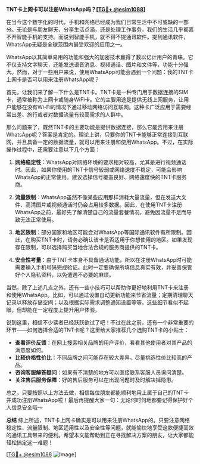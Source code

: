 **TNT卡上网卡可以注册WhatsApp吗？[[TG💪+ @esim1088](https://t.me/s/esim1088)]**

在当今这个数字化的时代，手机和网络已经成为我们日常生活中不可或缺的一部分。无论是与朋友聊天、分享生活点滴，还是处理工作事务，我们的生活几乎都离不开智能手机的支持。而说到智能手机，就不得不提通讯软件。提到通讯软件，WhatsApp无疑是全球范围内最受欢迎的应用之一。

WhatsApp以其简单易用的功能和强大的加密技术赢得了数以亿计用户的青睐。它不仅支持文字聊天，还能发送语音消息、视频通话、图片和文件等，功能十分强大。然而，对于一些用户来说，使用WhatsApp可能会遇到一个问题：我的TNT卡上网卡是否可以用来注册WhatsApp呢？

首先，让我们来了解一下什么是TNT卡。TNT卡是一种专门用于数据连接的SIM卡，通常被称为上网卡或随身WiFi卡。它的主要用途是提供无线上网服务，让用户能够在没有Wi-Fi的情况下通过移动网络访问互联网。这种卡广泛应用于需要经常出差、旅行或者对数据流量有较高需求的人群中。

那么问题来了，既然TNT卡的主要功能是提供数据连接，那么它能否用来注册WhatsApp呢？答案是肯定的。理论上讲，只要你的TNT卡能够正常连接到互联网，并且具备一定的数据流量，就可以用来注册和使用WhatsApp。不过，在实际操作过程中，还需要注意以下几个方面：

1. **网络稳定性**：WhatsApp对网络环境的要求相对较高，尤其是进行视频通话时。因此，如果你使用的TNT卡信号较弱或网络速度不稳定，可能会影响WhatsApp的正常使用。建议选择信号覆盖良好、网络速度快的TNT卡服务商。

2. **流量限制**：WhatsApp虽然不像某些应用那样消耗大量流量，但在发送大文件、高清图片或视频通话时仍会占用较多数据。因此，在使用TNT卡注册WhatsApp之前，最好先了解清楚自己的流量套餐情况，避免因流量不足而导致无法正常使用。

3. **地区限制**：部分国家和地区可能会对WhatsApp等国际通讯软件有所限制。因此，在购买TNT卡时，请务必确认该卡是否适用于你想使用的地区。如果发现存在限制，可以选择购买当地合法合规的服务商提供的TNT卡。

4. **安全性考量**：由于TNT卡本身不具备通话功能，所以在注册WhatsApp时可能需要输入手机号码完成验证。此时一定要确保所填信息真实有效，并妥善保管好个人隐私资料，以免遭遇不必要的麻烦。

当然，除了上述几点之外，还有一些小技巧可以帮助你更好地利用TNT卡来注册和使用WhatsApp。比如，可以通过设置自动更新功能来节省流量；定期清理聊天记录以释放存储空间；以及根据实际需求调整通知设置等等。这些细节看似不起眼，但却能在一定程度上提升用户体验。

说到这里，相信不少读者已经跃跃欲试了吧！不过在此之前，还有一个非常重要的环节——如何选择合适的TNT卡呢？这里给大家推荐几个选购TNT卡的小贴士：

- **查看评价反馈**：在网上搜索相关品牌的用户评价，看看其他使用者对其产品的满意度如何。
- **比较价格性价比**：不同品牌之间可能存在较大差异，尽量挑选性价比较高的产品。
- **咨询客服解答疑问**：如果有不清楚的地方可以直接联系客服人员询问清楚。
- **关注售后服务保障**：好的售后服务可以在出现问题时及时解决掉隐患。

总之，只要按照以上方法去做，相信每位朋友都能顺利地用上属于自己的TNT卡并成功注册WhatsApp啦！最后再提醒大家一句：无论何时何地都要记得保护好个人信息安全哦～

**总结**
综上所述，TNT卡上网卡确实是可以用来注册WhatsApp的。只要注意网络稳定性、流量限制、地区适用性以及安全性等问题，就能愉快地享受这款便捷高效的通讯工具带来的便利。希望本文能帮助到正在寻找解决方案的朋友，让大家都能轻松搞定这一难题！

[[TG💪+ @esim1088](https://t.me/s/esim1088) ![Image](https://i.postimg.cc/4NQfJmqS/Snipaste-2025-05-13-00-14-12.png)]